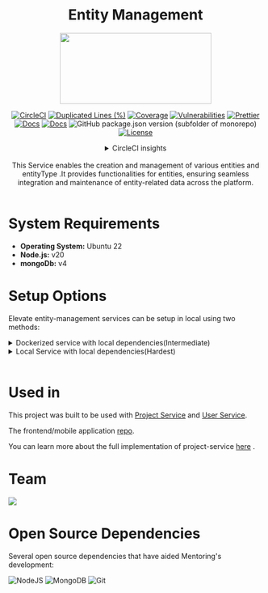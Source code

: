 <div align="center">

# Entity Management

<a href="https://shikshalokam.org/elevate/">
<img
    src="https://shikshalokam.org/wp-content/uploads/2021/06/elevate-logo.png"
    height="140"
    width="300"
  />
</a>

[![CircleCI](https://dl.circleci.com/status-badge/img/gh/ELEVATE-Project/notification/tree/master.svg?style=shield)](https://dl.circleci.com/status-badge/redirect/gh/ELEVATE-Project/notification/tree/master)
[![Duplicated Lines (%)](https://sonarcloud.io/api/project_badges/measure?project=ELEVATE-Project_notification&metric=duplicated_lines_density)](https://sonarcloud.io/summary/new_code?id=ELEVATE-Project_notification)
[![Coverage](https://sonarcloud.io/api/project_badges/measure?project=ELEVATE-Project_notification&metric=coverage)](https://sonarcloud.io/summary/new_code?id=ELEVATE-Project_notification)
[![Vulnerabilities](https://sonarcloud.io/api/project_badges/measure?project=ELEVATE-Project_notification&metric=vulnerabilities)](https://sonarcloud.io/summary/new_code?id=ELEVATE-Project_notification)
[![Prettier](https://img.shields.io/badge/code_style-prettier-ff69b4.svg)](https://prettier.io)
[![Docs](https://img.shields.io/badge/Docs-success-informational)](https://elevate-docs.shikshalokam.org/mentorEd/intro)
[![Docs](https://img.shields.io/badge/API-docs-informational)](https://dev.elevate-apis.shikshalokam.org/notification/api-doc)
![GitHub package.json version (subfolder of monorepo)](https://img.shields.io/github/package-json/v/ELEVATE-Project/notification?filename=src%2Fpackage.json)
[![License](https://img.shields.io/badge/license-MIT-blue.svg)](https://opensource.org/licenses/MIT)

<details><summary>CircleCI insights</summary>

[![CircleCI](https://dl.circleci.com/insights-snapshot/gh/ELEVATE-Project/notification/master/buil-and-test/badge.svg?window=30d)](https://app.circleci.com/insights/github/ELEVATE-Project/notification/workflows/buil-and-test/overview?branch=master&reporting-window=last-30-days&insights-snapshot=true)

</details>
<!-- <details><summary>dev</summary>
[![CircleCI](https://dl.circleci.com/status-badge/img/gh/ELEVATE-Project/mentoring/tree/dev.svg?style=shield)](https://dl.circleci.com/status-badge/redirect/gh/ELEVATE-Project/mentoring/tree/dev)
![GitHub package.json version (subfolder of monorepo)](https://img.shields.io/github/package-json/v/ELEVATE-Project/user/dev?filename=src%2Fpackage.json)
[![CircleCI](https://dl.circleci.com/insights-snapshot/gh/ELEVATE-Project/mentoring/dev/buil-and-test/badge.svg?window=30d)](https://app.circleci.com/insights/github/ELEVATE-Project/mentoring/workflows/buil-and-test/overview?branch=integration-testing&reporting-window=last-30-days&insights-snapshot=true)
[![Duplicated Lines (%)](https://sonarcloud.io/api/project_badges/measure?project=ELEVATE-Project_mentoring&metric=duplicated_lines_density&branch=dev)](https://sonarcloud.io/summary/new_code?id=ELEVATE-Project_mentoring)
[![Coverage](https://sonarcloud.io/api/project_badges/measure?project=ELEVATE-Project_mentoring&metric=coverage&branch=dev)](https://sonarcloud.io/summary/new_code?id=ELEVATE-Project_mentoring)
[![Vulnerabilities](https://sonarcloud.io/api/project_badges/measure?project=ELEVATE-Project_mentoring&metric=vulnerabilities&branch=revert-77-integration-test)](https://sonarcloud.io/summary/new_code?id=ELEVATE-Project_mentoring)
</details> -->

</br>
This Service enables the creation and management of various entities and entityType .It
    provides functionalities for entities, ensuring seamless integration and
    maintenance of entity-related data across the platform.
</div>

<br>

# System Requirements

-   **Operating System:** Ubuntu 22
-   **Node.js:** v20
-   **mongoDb:** v4

# Setup Options

Elevate entity-management services can be setup in local using two methods:

<details><summary>Dockerized service with local dependencies(Intermediate)</summary>

## A. Dockerized Service With Local Dependencies

**Expectation**: Run single docker containerized service with existing local (in host) or remote dependencies.

### Local Dependencies Steps


1.  **Download Docker Compose File:** Retrieve the **[docker-compose.yml](https://raw.githubusercontent.com/ELEVATE-Project/entity-management/refs/heads/main/docker-compose.yml)** file from the entity-management service repository and save it to the entity-management directory.

2. Run the docker container.

    - For Mac & Windows with docker v18.03+:

        ```
        $ docker run --name entity-management shikshalokamqa/elevate-entity-management:1.0.0
        ```

    - For Linux:
        ```
        $ docker run --name entity-management --add-host=host.docker.internal:host-gateway shikshalokamqa/elevate-entity-management:1.0.0`
        ```
        Refer [this](https://stackoverflow.com/a/24326540) for more information.

### Remote Dependencies Steps

1. Run the docker container.

    ```
    $ docker run --name entity-management shikshalokamqa/elevate-entity-management:1.0.0
    ```

</details>

<details><summary>Local Service with local dependencies(Hardest)</summary>

## B. Local Service With Local Dependencies

**Expectation**: Run single service with existing local dependencies in host (**Non-Docker Implementation**).

## Installations

### Install Node.js LTS

Refer to the [NodeSource distributions installation scripts](https://github.com/nodesource/distributions#installation-scripts) for Node.js installation.

```bash
$ curl -fsSL https://deb.nodesource.com/setup_lts.x | sudo -E bash - &&\
sudo apt-get install -y nodejs
```

### Install PM2

Refer to [How To Set Up a Node.js Application for Production on Ubuntu 22.04](https://www.digitalocean.com/community/tutorials/how-to-set-up-a-node-js-application-for-production-on-ubuntu-22-04).

**Run the following command**

```bash
$ sudo npm install pm2@latest -g
```

## Setting up Repository

### Clone the entity-management repository to /opt/backend directory

```bash
opt/backend$ git clone -b develop-2.5 --single-branch "https://github.com/ELEVATE-Project/entity-management"
```

### Install Npm packages from src directory

```bash
backend/entity-management/src$ sudo npm i
```

### Create .env file in src directory

```bash
entity-management/src$ sudo nano .env
```

Copy-paste the following env variables to the `.env` file:

```env
# entity-management Service Config

# Port on which service runs
APPLICATION_PORT=5001

# Application environment
APPLICATION_ENV=development

# Route after the base URL
APPLICATION_BASE_URL=/entity/

# Api doc URL
API_DOC_URL= "https://project-dev.elevate-apis.shikshalokam.org/entity-management/api-doc"

#User service URL
USER_SERVICE_URL = http://localhost:3001/user


INTERNAL_ACCESS_TOKEN="internal_access_token"

#DB URL
MONGODB_URL=mongodb://mongo:27017/elevate-entity-management

#service name
SERVICE_NAME = elevate-entity-service

version=8
```

Save and exit.

## Setting up Databases

**Start MongoDB Service**

```bash
sudo systemctl start mongod
```

**Verify MongoDB is running**

```bash
sudo systemctl status mongod

```

## Start the Service

Navigate to the src folder of entity-management service and run pm2 start command:

```bash
entity-management/src$ pm2 start app.js -i 2 --name elevate-entity-management
```

#### Run pm2 ls command

```bash
$ pm2 ls
```

</details>

<br>

# Used in

This project was built to be used with [Project Service](https://github.com/ELEVATE-Project/project-service) and [User Service](https://github.com/ELEVATE-Project/user.git).

The frontend/mobile application [repo](https://github.com/ELEVATE-Project/observation-survey-projects-pwa).

You can learn more about the full implementation of project-service [here](https://elevate-docs.shikshalokam.org/.project/intro) .

# Team

<a href="https://github.com/ELEVATE-Project/entity-management/graphs/contributors">
  <img src="https://contrib.rocks/image?repo=ELEVATE-Project/entity-management" />
</a>

<br>

# Open Source Dependencies

Several open source dependencies that have aided Mentoring's development:

![NodeJS](https://img.shields.io/badge/node.js-6DA55F?style=for-the-badge&logo=node.js&logoColor=white)
![MongoDB](https://img.shields.io/badge/MongoDB-%234ea94b.svg?style=for-the-badge&logo=mongodb&logoColor=white)
![Git](https://img.shields.io/badge/git-%23F05033.svg?style=for-the-badge&logo=git&logoColor=white)
